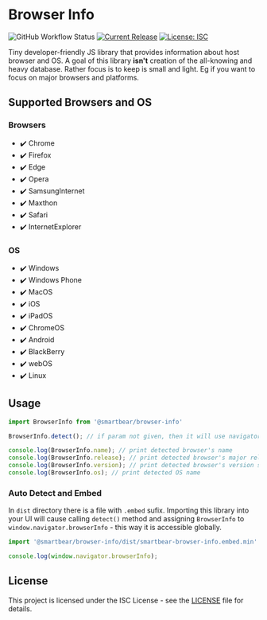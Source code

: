 # Browser Info

![GitHub Workflow Status](https://img.shields.io/github/workflow/status/SmartBear/browser-info/Test?label=lint%20%2B%20test)
[![Current Release](https://img.shields.io/github/release/SmartBear/browser-info.svg)](releases)
[![License: ISC](https://img.shields.io/badge/License-ISC-blue.svg)](LICENSE.md)

Tiny developer-friendly JS library that provides information about host browser and OS.
A goal of this library **isn't** creation of the all-knowing and heavy database. Rather focus is to keep is small and light.
Eg if you want to focus on major browsers and platforms.

## Supported Browsers and OS

### Browsers

- ✔️ Chrome
- ✔️ Firefox
- ✔️ Edge
- ✔️ Opera
- ✔️ SamsungInternet
- ✔️ Maxthon
- ✔️ Safari
- ✔️ InternetExplorer

### OS

- ✔️ Windows
- ✔️ Windows Phone
- ✔️ MacOS
- ✔️ iOS
- ✔️ iPadOS
- ✔️ ChromeOS
- ✔️ Android
- ✔️ BlackBerry
- ✔️ webOS
- ✔️ Linux

## Usage

```js
import BrowserInfo from '@smartbear/browser-info'

BrowserInfo.detect(); // if param not given, then it will use navigator.userAgent

console.log(BrowserInfo.name); // print detected browser's name
console.log(BrowserInfo.release); // print detected browser's major release number
console.log(BrowserInfo.version); // print detected browser's version string
console.log(BrowserInfo.os); // print detected OS name
```

### Auto Detect and Embed

In `dist` directory there is a file with `.embed` sufix. Importing this library into your UI will cause calling
`detect()` method and assigning `BrowserInfo` to `window.navigator.browserInfo` - this way it is accessible globally.

```js
import '@smartbear/browser-info/dist/smartbear-browser-info.embed.min'

console.log(window.navigator.browserInfo);
```

## License

This project is licensed under the ISC License - see the [LICENSE](LICENSE) file for details.
